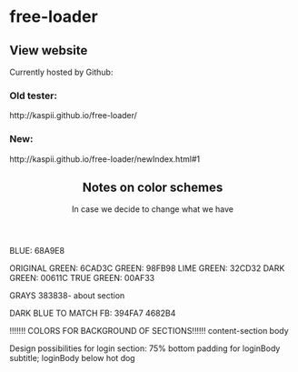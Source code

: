 # free-loader

<h2>View website</h2>
Currently hosted by Github:

<h3>Old tester:</h3>
http://kaspii.github.io/free-loader/

<h3>New:</h3> 
http://kaspii.github.io/free-loader/newIndex.html#1


<header>
  <h2>Notes on color schemes</h2>
  <p>In case we decide to change what we have</p>
</header>
BLUE: 68A9E8

ORIGINAL GREEN: 6CAD3C
GREEN: 98FB98
LIME GREEN: 32CD32
DARK GREEN: 00611C
TRUE GREEN: 00AF33

GRAYS
383838- about section

DARK BLUE TO MATCH FB: 394FA7
4682B4

!!!!!!! COLORS FOR BACKGROUND OF SECTIONS!!!!!!
content-section
body

Design possibilities for login section:
75% bottom padding for loginBody
subtitle; loginBody below hot dog



